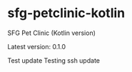 # sfg-petclinic-kotlin

SFG Pet Clinic (Kotlin version)

Latest version: 0.1.0

Test update
Testing ssh update
